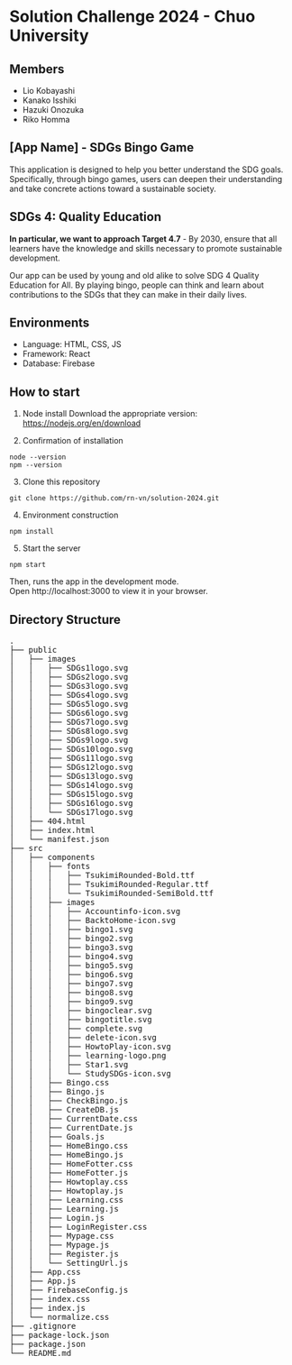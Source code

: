 # Solution Challenge 2024 - Chuo University

## Members
- Lio Kobayashi
- Kanako Isshiki
- Hazuki Onozuka
- Riko Homma


## [App Name] - SDGs Bingo Game
This application is designed to help you better understand the SDG goals. Specifically, through bingo games, users can deepen their understanding and take concrete actions toward a sustainable society.


## SDGs 4: Quality Education
**In particular, we want to approach Target 4.7** - By 2030, ensure that all learners have the knowledge and skills necessary to promote sustainable development.

Our app can be used by young and old alike to solve SDG 4 Quality Education for All. By playing bingo, people can think and learn about contributions to the SDGs that they can make in their daily lives.

## Environments
- Language: HTML, CSS, JS
- Framework: React
- Database: Firebase


## How to start
1. Node install
Download the appropriate version: https://nodejs.org/en/download

2. Confirmation of installation
```
node --version
npm --version
```

3. Clone this repository
```
git clone https://github.com/rn-vn/solution-2024.git
```

4. Environment construction
```
npm install
```

5. Start the server
```
npm start
```

Then, runs the app in the development mode. <br>
Open http://localhost:3000 to view it in your browser.


## Directory Structure
<pre>
.
├── public
│   ├── images
│   │   ├── SDGs1logo.svg
│   │   ├── SDGs2logo.svg
│   │   ├── SDGs3logo.svg
│   │   ├── SDGs4logo.svg
│   │   ├── SDGs5logo.svg
│   │   ├── SDGs6logo.svg
│   │   ├── SDGs7logo.svg
│   │   ├── SDGs8logo.svg
│   │   ├── SDGs9logo.svg
│   │   ├── SDGs10logo.svg
│   │   ├── SDGs11logo.svg
│   │   ├── SDGs12logo.svg
│   │   ├── SDGs13logo.svg
│   │   ├── SDGs14logo.svg
│   │   ├── SDGs15logo.svg
│   │   ├── SDGs16logo.svg
│   │   └── SDGs17logo.svg
│   ├── 404.html
│   ├── index.html
│   └── manifest.json
├── src
│   ├── components
│   │   ├── fonts
│   │   │   ├── TsukimiRounded-Bold.ttf
│   │   │   ├── TsukimiRounded-Regular.ttf
│   │   │   └── TsukimiRounded-SemiBold.ttf
│   │   ├── images
│   │   │   ├── Accountinfo-icon.svg
│   │   │   ├── BacktoHome-icon.svg
│   │   │   ├── bingo1.svg
│   │   │   ├── bingo2.svg
│   │   │   ├── bingo3.svg
│   │   │   ├── bingo4.svg
│   │   │   ├── bingo5.svg
│   │   │   ├── bingo6.svg
│   │   │   ├── bingo7.svg
│   │   │   ├── bingo8.svg
│   │   │   ├── bingo9.svg
│   │   │   ├── bingoclear.svg
│   │   │   ├── bingotitle.svg
│   │   │   ├── complete.svg
│   │   │   ├── delete-icon.svg
│   │   │   ├── HowtoPlay-icon.svg
│   │   │   ├── learning-logo.png
│   │   │   ├── Star1.svg
│   │   │   └── StudySDGs-icon.svg
│   │   ├── Bingo.css
│   │   ├── Bingo.js
│   │   ├── CheckBingo.js
│   │   ├── CreateDB.js
│   │   ├── CurrentDate.css
│   │   ├── CurrentDate.js
│   │   ├── Goals.js
│   │   ├── HomeBingo.css
│   │   ├── HomeBingo.js
│   │   ├── HomeFotter.css
│   │   ├── HomeFotter.js
│   │   ├── Howtoplay.css
│   │   ├── Howtoplay.js
│   │   ├── Learning.css
│   │   ├── Learning.js
│   │   ├── Login.js
│   │   ├── LoginRegister.css
│   │   ├── Mypage.css
│   │   ├── Mypage.js
│   │   ├── Register.js
│   │   └── SettingUrl.js
│   ├── App.css
│   ├── App.js
│   ├── FirebaseConfig.js
│   ├── index.css
│   ├── index.js
│   └── normalize.css
├── .gitignore
├── package-lock.json
├── package.json
└── README.md

</pre>